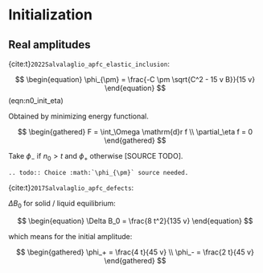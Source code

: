 # Initialization

## Real amplitudes

{cite:t}`2022Salvalaglio_apfc_elastic_inclusion`:

$$
\begin{equation}
    \phi_{\pm} = \frac{-C \pm \sqrt{C^2 - 15 v B}}{15 v}
\end{equation}
$$ (eqn:n0_init_eta)

Obtained by minimizing energy functional.

$$
\begin{gathered}
F = \int_\Omega \mathrm{d}r f \\
\partial_\eta f = 0
\end{gathered}
$$

Take $\phi_-$ if $n_0 > t$ and $\phi_+$ otherwise [SOURCE TODO].

```{eval-rst}
.. todo:: Choice :math:`\phi_{\pm}` source needed.
```

{cite:t}`2017Salvalaglio_apfc_defects`:

$\Delta B_0$ for solid / liquid equilibrium:

$$
\begin{equation}
\Delta B_0 = \frac{8 t^2}{135 v}
\end{equation}
$$

which means for the initial amplitude:

$$
\begin{gathered}
\phi_+ = \frac{4 t}{45 v} \\
\phi_- = \frac{2 t}{45 v}
\end{gathered}
$$
